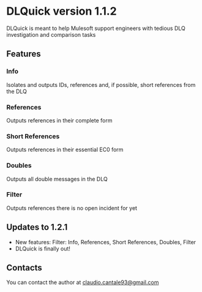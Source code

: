 # DLQuick version 1.1.2

DLQuick is meant to help Mulesoft support engineers with tedious DLQ investigation and comparison tasks

## Features

### Info
Isolates and outputs IDs, references and, if possible, short references from the DLQ

### References
Outputs references in their complete form

### Short References
Outputs references in their essential EC0 form

### Doubles
Outputs all double messages in the DLQ

### Filter
Outputs references there is no open incident for yet

## Updates to 1.2.1

- New features: Filter: Info, References, Short References, Doubles, Filter
- DLQuick is finally out!

## Contacts
You can contact the author at claudio.cantale93@gmail.com
